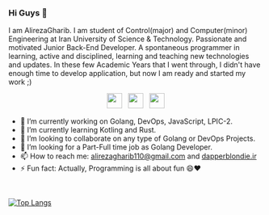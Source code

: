 ### Hi Guys 👋
I am AlirezaGharib. I am student of Control(major) and Computer(minor) Engineering at Iran University of Science & Technology. 
Passionate and motivated Junior Back-End Developer.
A spontaneous programmer in learning, active and disciplined, learning and teaching new
technologies and updates.
In these few Academic Years that I went
through, I didn't have enough time to develop application, but now I am ready and started my work ;)

<p align='center'>
<a href="https://twitter.com/DapperBlondie"><img height="30" src="https://github.com/WaylonWalker/WaylonWalker/blob/main/icon/twitter.png?raw=true"></a>&nbsp;&nbsp;
<a href="https://instagram.com/alirezagharib110"><img height="30" src="https://github.com/WaylonWalker/WaylonWalker/blob/main/icon/instagram.jpg?raw=true"></a>&nbsp;&nbsp;
<a href="https://www.linkedin.com/in/alireza-gharib/"><img height="30" src="https://github.com/WaylonWalker/WaylonWalker/blob/main/icon/linkedin.png?raw=true"></a>
</p>


- 🔭 I’m currently working on Golang, DevOps, JavaScript, LPIC-2.
- 🌱 I’m currently learning Kotling and Rust.
- 👯 I’m looking to collaborate on any type of Golang or DevOps Projects.
- 🤔 I’m looking for a Part-Full time job as Golang Developer.
- 📫 How to reach me: alirezagharib110@gmail.com and [dapperblondie.ir](https://dapperblondie.github.io)
- ⚡ Fun fact: Actually, Programming is all about fun 😄♥
<br/>

<p>
  <p/>

[![Top Langs](https://github-readme-stats.vercel.app/api/top-langs/?username=DapperBlondie&hide=python)](https://github.com/anuraghazra/github-readme-stats) 
<!--- [![Readme Card](https://github-readme-stats.vercel.app/api/pin/?username=anuraghazra&repo=github-readme-stats)](https://github.com/anuraghazra/github-readme-stats) --->
